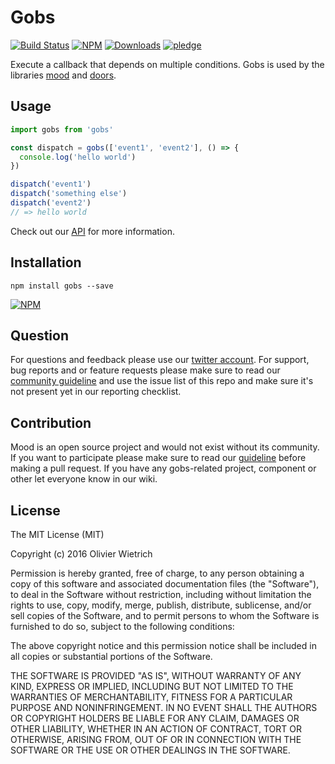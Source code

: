 # Gobs

[![Build Status](https://travis-ci.org/bredele/gobs.svg?branch=master)](https://travis-ci.org/bredele/gobs)
[![NPM](https://img.shields.io/npm/v/gobs.svg)](https://www.npmjs.com/package/gobs)
[![Downloads](https://img.shields.io/npm/dm/gobs.svg)](http://npm-stat.com/charts.html?package=gobs)
[![pledge](https://bredele.github.io/contributing-guide/community-pledge.svg)](https://github.com/bredele/contributing-guide/blob/master/guidelines.md)

Execute a callback that depends on multiple conditions. Gobs is used by the libraries [mood](http://github.com/bredele/mood) and [doors](http://github.com/bredele/doors).

## Usage

```js
import gobs from 'gobs'

const dispatch = gobs(['event1', 'event2'], () => {
  console.log('hello world')
})

dispatch('event1')
dispatch('something else')
dispatch('event2')
// => hello world
```

Check out our [API](/test) for more information.

## Installation

```shell
npm install gobs --save
```

[![NPM](https://nodei.co/npm/gobs.png)](https://nodei.co/npm/gobs/)


## Question

For questions and feedback please use our [twitter account](https://twitter.com/bredeleca). For support, bug reports and or feature requests please make sure to read our
<a href="https://github.com/bredele/contributing-guide/blob/master/guidelines.md" target="_blank">community guideline</a> and use the issue list of this repo and make sure it's not present yet in our reporting checklist.

## Contribution

Mood is an open source project and would not exist without its community. If you want to participate please make sure to read our <a href="https://github.com/bredele/contributing-guide/blob/master/guidelines.md" target="_blank">guideline</a> before making a pull request. If you have any gobs-related project, component or other let everyone know in our wiki.

## License

The MIT License (MIT)

Copyright (c) 2016 Olivier Wietrich

Permission is hereby granted, free of charge, to any person obtaining a copy
of this software and associated documentation files (the "Software"), to deal
in the Software without restriction, including without limitation the rights
to use, copy, modify, merge, publish, distribute, sublicense, and/or sell
copies of the Software, and to permit persons to whom the Software is
furnished to do so, subject to the following conditions:

The above copyright notice and this permission notice shall be included in all
copies or substantial portions of the Software.

THE SOFTWARE IS PROVIDED "AS IS", WITHOUT WARRANTY OF ANY KIND, EXPRESS OR
IMPLIED, INCLUDING BUT NOT LIMITED TO THE WARRANTIES OF MERCHANTABILITY,
FITNESS FOR A PARTICULAR PURPOSE AND NONINFRINGEMENT. IN NO EVENT SHALL THE
AUTHORS OR COPYRIGHT HOLDERS BE LIABLE FOR ANY CLAIM, DAMAGES OR OTHER
LIABILITY, WHETHER IN AN ACTION OF CONTRACT, TORT OR OTHERWISE, ARISING FROM,
OUT OF OR IN CONNECTION WITH THE SOFTWARE OR THE USE OR OTHER DEALINGS IN THE
SOFTWARE.
